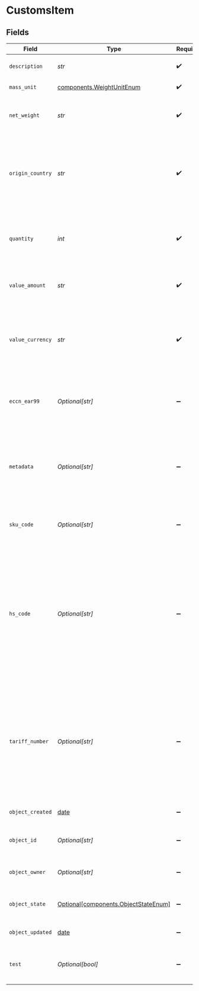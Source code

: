 # CustomsItem


## Fields

| Field                                                                                                                                                                                                                       | Type                                                                                                                                                                                                                        | Required                                                                                                                                                                                                                    | Description                                                                                                                                                                                                                 | Example                                                                                                                                                                                                                     |
| --------------------------------------------------------------------------------------------------------------------------------------------------------------------------------------------------------------------------- | --------------------------------------------------------------------------------------------------------------------------------------------------------------------------------------------------------------------------- | --------------------------------------------------------------------------------------------------------------------------------------------------------------------------------------------------------------------------- | --------------------------------------------------------------------------------------------------------------------------------------------------------------------------------------------------------------------------- | --------------------------------------------------------------------------------------------------------------------------------------------------------------------------------------------------------------------------- |
| `description`                                                                                                                                                                                                               | *str*                                                                                                                                                                                                                       | :heavy_check_mark:                                                                                                                                                                                                          | Text description of your item.                                                                                                                                                                                              | T-Shirt                                                                                                                                                                                                                     |
| `mass_unit`                                                                                                                                                                                                                 | [components.WeightUnitEnum](../../models/components/weightunitenum.md)                                                                                                                                                      | :heavy_check_mark:                                                                                                                                                                                                          | The unit used for weight.                                                                                                                                                                                                   | lb                                                                                                                                                                                                                          |
| `net_weight`                                                                                                                                                                                                                | *str*                                                                                                                                                                                                                       | :heavy_check_mark:                                                                                                                                                                                                          | Total weight of this item, i.e. quantity * weight per item.                                                                                                                                                                 | 5                                                                                                                                                                                                                           |
| `origin_country`                                                                                                                                                                                                            | *str*                                                                                                                                                                                                                       | :heavy_check_mark:                                                                                                                                                                                                          | Country of origin of the item. Example: `US` or `DE`. <br/>All accepted values can be found on the <a href="http://www.iso.org/" target="_blank">Official ISO Website</a>.                                                  |                                                                                                                                                                                                                             |
| `quantity`                                                                                                                                                                                                                  | *int*                                                                                                                                                                                                                       | :heavy_check_mark:                                                                                                                                                                                                          | Quantity of this item in the shipment you send.  Must be greater than 0.                                                                                                                                                    | 20                                                                                                                                                                                                                          |
| `value_amount`                                                                                                                                                                                                              | *str*                                                                                                                                                                                                                       | :heavy_check_mark:                                                                                                                                                                                                          | Total value of this item, i.e. quantity * value per item.                                                                                                                                                                   | 200                                                                                                                                                                                                                         |
| `value_currency`                                                                                                                                                                                                            | *str*                                                                                                                                                                                                                       | :heavy_check_mark:                                                                                                                                                                                                          | Currency used for value_amount. The <a href="http://www.xe.com/iso4217.php">official ISO 4217</a> <br/>currency codes are used, e.g.  `USD` or `EUR`.                                                                       | USD                                                                                                                                                                                                                         |
| `eccn_ear99`                                                                                                                                                                                                                | *Optional[str]*                                                                                                                                                                                                             | :heavy_minus_sign:                                                                                                                                                                                                          | Export Control Classification Number, required on some exports from the United States.                                                                                                                                      |                                                                                                                                                                                                                             |
| `metadata`                                                                                                                                                                                                                  | *Optional[str]*                                                                                                                                                                                                             | :heavy_minus_sign:                                                                                                                                                                                                          | A string of up to 100 characters that can be filled with any additional information you <br/>want to attach to the object.                                                                                                  | Order ID "123454"                                                                                                                                                                                                           |
| `sku_code`                                                                                                                                                                                                                  | *Optional[str]*                                                                                                                                                                                                             | :heavy_minus_sign:                                                                                                                                                                                                          | SKU code of the item, which is required by some carriers.                                                                                                                                                                   | HM-123                                                                                                                                                                                                                      |
| `hs_code`                                                                                                                                                                                                                   | *Optional[str]*                                                                                                                                                                                                             | :heavy_minus_sign:                                                                                                                                                                                                          | HS code of the item, which is required by some carriers. If `tariff_number` is not provided, `hs_code` will be used.  If both `hs_code` and `tariff_number` are provided, `tariff_number` will be used. 50 character limit. | 0901.21                                                                                                                                                                                                                     |
| `tariff_number`                                                                                                                                                                                                             | *Optional[str]*                                                                                                                                                                                                             | :heavy_minus_sign:                                                                                                                                                                                                          | The tariff number of the item. If `tariff_number` is not provided, `hs_code` will be used. If both `hs_code` and `tariff_number` are provided, `tariff_number` will be used. 12 character limit.                            |                                                                                                                                                                                                                             |
| `object_created`                                                                                                                                                                                                            | [date](https://docs.python.org/3/library/datetime.html#date-objects)                                                                                                                                                        | :heavy_minus_sign:                                                                                                                                                                                                          | Date and time of object creation.                                                                                                                                                                                           | 2014-07-17T00:49:20.631Z                                                                                                                                                                                                    |
| `object_id`                                                                                                                                                                                                                 | *Optional[str]*                                                                                                                                                                                                             | :heavy_minus_sign:                                                                                                                                                                                                          | Unique identifier of the given object.                                                                                                                                                                                      | d799c2679e644279b59fe661ac8fa488                                                                                                                                                                                            |
| `object_owner`                                                                                                                                                                                                              | *Optional[str]*                                                                                                                                                                                                             | :heavy_minus_sign:                                                                                                                                                                                                          | Username of the user who created the object.                                                                                                                                                                                | shippotle@shippo.com                                                                                                                                                                                                        |
| `object_state`                                                                                                                                                                                                              | [Optional[components.ObjectStateEnum]](../../models/components/objectstateenum.md)                                                                                                                                          | :heavy_minus_sign:                                                                                                                                                                                                          | Indicates the validity of the enclosing object                                                                                                                                                                              |                                                                                                                                                                                                                             |
| `object_updated`                                                                                                                                                                                                            | [date](https://docs.python.org/3/library/datetime.html#date-objects)                                                                                                                                                        | :heavy_minus_sign:                                                                                                                                                                                                          | Date and time of last object update.                                                                                                                                                                                        | 2014-07-17T00:49:20.631Z                                                                                                                                                                                                    |
| `test`                                                                                                                                                                                                                      | *Optional[bool]*                                                                                                                                                                                                            | :heavy_minus_sign:                                                                                                                                                                                                          | Indicates whether the object has been created in test mode.                                                                                                                                                                 |                                                                                                                                                                                                                             |